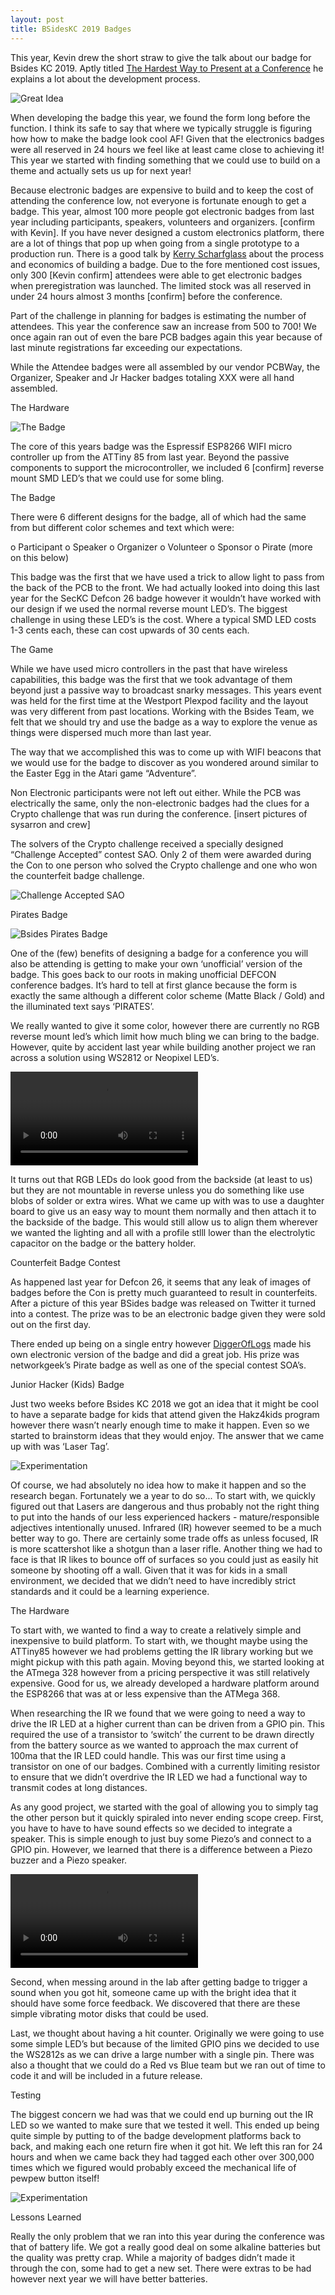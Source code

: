 ```yaml
---
layout: post
title: BSidesKC 2019 Badges
---
```


This year,  Kevin drew the short straw to give the talk about our badge for Bsides KC 2019.  Aptly titled [The Hardest Way to Present at a Conference](https://github.com/BadgePiratesLLC/BSidesKC19/blob/master/docs/BSidesKC_2019_Presentation.pptx) he explains a lot about the development process.


![Great Idea](/images/great-idea.jpg)



When developing the badge this year, we found the form long before the function.  I think its safe to say that where we typically struggle is figuring how how to make the badge look cool AF!  Given that the electronics badges were all reserved in 24 hours we feel like at least came close to achieving it!  This year we started with finding something that we could use to build on a theme and actually sets us up for next year!

Because electronic badges are expensive to build and to keep the cost of attending the conference low, not everyone is fortunate enough to get a badge.  This year, almost 100 more people got electronic badges from last year including participants, speakers, volunteers and organizers. [confirm with Kevin].   If you have never designed a custom electronics platform, there are a lot of things that pop up when going from a single prototype to a production run.  There is a good talk by [Kerry Scharfglass](https://youtu.be/PUvh5-_HJJg) about the process and economics of building a badge.  Due to the fore mentioned cost issues, only 300 [Kevin confirm] attendees were able to get electronic badges when preregistration was launched.  The limited stock was all reserved in under 24 hours almost 3 months [confirm] before the conference.

Part of the challenge in planning for badges is estimating the number of attendees.  This year the conference saw an increase from 500 to 700!  We once again ran out of even the bare PCB badges again this year because of last minute registrations far exceeding our expectations.

While the Attendee badges were all assembled by our vendor PCBWay, the Organizer, Speaker and Jr Hacker badges totaling XXX were all hand assembled.

The Hardware

![The Badge](/images/bsides-badge.jpg)

The core of this years badge was the Espressif ESP8266 WIFI micro controller up from the ATTiny 85 from last year.  Beyond the passive components to support the microcontroller, we included 6 [confirm] reverse mount SMD LED’s that we could use for some bling.


The Badge

There were 6 different designs for the badge, all of which had the same from but different color schemes and text which were:

o Participant
o Speaker
o Organizer
o Volunteer
o Sponsor
o Pirate (more on this below)

This badge was the first that we have used a trick to allow light to pass from the back of the PCB to the front.  We had actually looked into doing this last year for the SecKC Defcon 26 badge however it wouldn’t have worked with our design if we used the normal reverse mount LED’s.  The biggest challenge in using these LED’s is the cost.  Where a typical SMD LED costs 1-3 cents each, these can cost upwards of 30 cents each.

The Game

While we have used micro controllers in the past that have wireless capabilities, this badge was the first that we took advantage of them beyond just a passive way to broadcast snarky messages.  This years event was held for the first time at the Westport Plexpod facility and the layout was very different from past locations.  Working with the Bsides Team, we felt that we should try and use the badge as a way to explore the venue as things were dispersed much more than last year.

The way that we accomplished this was to come up with WIFI beacons that we would use for the badge to discover as you wondered around similar to the Easter Egg in the Atari game “Adventure”.

Non Electronic participants were not left out either.  While the PCB was electrically the same, only the non-electronic badges had the clues for a Crypto challenge that was run during the conference.  [insert pictures of sysarron and crew]

The solvers of the Crypto challenge received a specially designed “Challenge Accepted” contest SAO.  Only 2 of them were awarded during the Con to one person who solved the Crypto challenge and one who won the counterfeit badge challenge.

![Challenge Accepted SAO](/images/challenge-accepted-sao.jpg)

Pirates Badge

![Bsides Pirates Badge](images/bsides-pirates-badge.jpg)

One of the (few) benefits of designing a badge for a conference you will also be attending is getting to make your own ‘unofficial’ version of the badge.  This goes back to our roots in making unofficial DEFCON conference badges.  It’s hard to tell at first glance because the form is exactly the same although a different color scheme (Matte Black / Gold) and the illuminated text says ‘PIRATES’.

We really wanted to give it some color, however there are currently no RGB reverse mount led’s which limit how much bling we can bring to the badge. However, quite by accident last year while building another project we ran across a solution using WS2812 or Neopixel LED’s.

![Experimentation](/images/bsides-kids-testing.mp4)

It turns out that RGB LEDs do look good from the backside (at least to us) but they are not mountable in reverse unless you do something like use blobs of solder or extra wires.  What we came up with was to use a daughter board to give us an easy way to mount them normally and then attach it to the backside of the badge.  This would still allow us to align them wherever we wanted the lighting and all with a profile stlll lower than the electrolytic capacitor on the badge or the battery holder.

Counterfeit Badge Contest

As happened last year for Defcon 26, it seems that any leak of images of badges before the Con is pretty much guaranteed to result in counterfeits.  After a picture of this year BSides badge was released on Twitter it turned into a contest.  The prize was to be an electronic badge given they were sold out on the first day.

There ended up being on a single entry however [DiggerOfLogs](https://twitter.com/DiggerOfLogs) made his own electronic version of the badge and did a great job.  His prize was networkgeek’s Pirate badge as well as one of the special contest SOA’s.

Junior Hacker (Kids) Badge

Just two weeks before Bsides KC 2018 we got an idea that it might be cool to have a separate badge for kids that attend given the Hakz4kids program however there wasn’t nearly enough time to make it happen.  Even so we started to brainstorm ideas that they would enjoy.  The answer that we came up with was ‘Laser Tag’.

![Experimentation](/images/bsides-shark-badge.jpg)

Of course, we had absolutely no idea how to make it happen and so the research began.  Fortunately we a year to do so...  To start with, we quickly figured out that Lasers are dangerous and thus probably not the right thing to put into the hands of our less experienced  hackers - mature/responsible adjectives intentionally unused.  Infrared (IR) however seemed to be a much better way to go.  There are certainly some trade offs as unless focused, IR is more scattershot like a shotgun than a laser rifle.  Another thing we had to face is that IR likes to bounce off of surfaces so you could just as easily hit someone by shooting off a wall.  Given that it was for kids in a small environment, we decided that we didn’t need to have incredibly strict standards and it could be a learning experience.

The Hardware

To start with, we wanted to find a way to create a relatively simple and inexpensive to build platform.  To start with, we thought maybe using the ATTiny85 however we had problems getting the IR library working but we might pickup with this path again.  Moving beyond this, we started looking at the ATmega 328 however from a pricing perspective it was still relatively expensive. Good for us, we already developed a hardware platform around the ESP8266 that was at or less expensive than the ATMega 368.

When researching the IR we found that we were going to need a way to drive the IR LED at a higher current than can be driven from a GPIO pin.  This required the use of a transistor to ‘switch’ the current to be drawn directly from the battery source as we wanted to approach the max current of 100ma that the IR LED could handle.  This was our first time using a transistor on one of our badges.  Combined with a currently limiting resistor to ensure that we didn’t overdrive the IR LED we had a functional way to transmit codes at long distances.

As any good project, we started with the goal of allowing you to simply tag the other person but it quickly spiraled into never ending scope creep.  First, you have to have to have sound effects so we decided to integrate a speaker.  This is simple enough to just buy some Piezo’s and connect to a GPIO pin.  However, we learned that there is a difference between a Piezo buzzer and a Piezo speaker.

![Experimentation](/images/seckc-dc26-rgb-test.mp4)

Second, when messing around in the lab after getting badge to trigger a sound when you got hit, someone came up with the bright idea that it should have some force feedback.  We discovered that there are these simple vibrating motor disks that could be used.

Last, we thought about having a hit counter.  Originally we were going to use some simple LED’s but because of the limited GPIO pins we decided to use the WS2812s as we can drive a large number with a single pin.  There was also a thought that we could do a Red vs Blue team but we ran out of time to code it and will be included in a future release.

Testing

The biggest concern we had was that we could end up burning out the IR LED so we wanted to make sure that we tested it well.  This ended up being quite simple by putting to of the badge development platforms back to back, and making each one return fire when it got hit.  We left this ran for 24 hours and when we came back they had tagged each other over 300,000 times which we figured would probably exceed the mechanical life of pewpew button itself!

![Experimentation](/images/shark-badge-ir-test.jpg)

Lessons Learned

Really the only problem that we ran into this year during the conference was that of battery life.  We got a really good deal on some alkaline batteries but the quality was pretty crap.  While a majority of badges didn’t made it through the con, some had to get a new set.  There were extras to be had however next year we will have better batteries.
